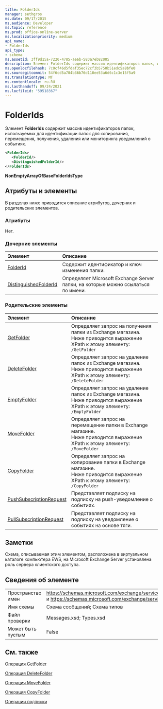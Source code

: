```yaml
---
title: FolderIds
manager: sethgros
ms.date: 09/17/2015
ms.audience: Developer
ms.topic: reference
ms.prod: office-online-server
ms.localizationpriority: medium
api_name:
- FolderIds
api_type:
- schema
ms.assetid: 3ff9d15a-7220-4785-ae6b-583a7eb82005
description: Элемент FolderIds содержит массив идентификаторов папок, используемых для идентификации папок для копирования, перемещения, получения, удаления или мониторинга уведомлений о событиях.
ms.openlocfilehash: 7c0cf46d5fdaf35ec72cf3b5750b51edc5a8bfe0
ms.sourcegitcommit: 54f6cd5a704b36b76d110ee53a6d6c1c3e15f5a9
ms.translationtype: MT
ms.contentlocale: ru-RU
ms.lasthandoff: 09/24/2021
ms.locfileid: "59518367"
---
```

# <a name="folderids"></a>FolderIds

Элемент **FolderIds** содержит массив идентификаторов папок, используемых для идентификации папок для копирования, перемещения, получения, удаления или мониторинга уведомлений о событиях. 
  
```xml
<FolderIds>
   <FolderId/>
   <DistinguishedFolderId/>
</FolderIds>
```

 **NonEmptyArrayOfBaseFolderIdsType**
## <a name="attributes-and-elements"></a>Атрибуты и элементы

В разделах ниже приводится описание атрибутов, дочерних и родительских элементов.
  
### <a name="attributes"></a>Атрибуты

Нет.
  
### <a name="child-elements"></a>Дочерние элементы

|**Элемент**|**Описание**|
|:-----|:-----|
|[FolderId](folderid.md) <br/> |Содержит идентификатор и ключ изменения папки.  <br/> |
|[DistinguishedFolderId](distinguishedfolderid.md) <br/> |Определяет Microsoft Exchange Server папки, на которые можно ссылаться по имени.  <br/> |
   
### <a name="parent-elements"></a>Родительские элементы

|**Элемент**|**Описание**|
|:-----|:-----|
|[GetFolder](getfolder.md) <br/> |Определяет запрос на получения папки из Exchange магазина.  <br/> Ниже приводится выражение XPath к этому элементу:  `/GetFolder` <br/> |
|[DeleteFolder](deletefolder.md) <br/> |Определяет запрос на удаление папок из Exchange магазина.  <br/> Ниже приводится выражение XPath к этому элементу:  `/DeleteFolder` <br/> |
|[EmptyFolder](emptyfolder.md) <br/> |Определяет запрос на удаление папок из Exchange магазина.  <br/> Ниже приводится выражение XPath к этому элементу:  `/EmptyFolder` <br/> |
|[MoveFolder](movefolder.md) <br/> |Определяет запрос на перемещение папки в Exchange магазине.  <br/> Ниже приводится выражение XPath к этому элементу:  `/MoveFolder` <br/> |
|[CopyFolder](copyfolder.md) <br/> |Определяет запрос на копирование папки в Exchange магазине.  <br/> Ниже приводится выражение XPath к этому элементу:  `/CopyFolder` <br/> |
|[PushSubscriptionRequest](pushsubscriptionrequest.md) <br/> |Представляет подписку на подписку на push-уведомление о событиях.  <br/> |
|[PullSubscriptionRequest](pullsubscriptionrequest.md) <br/> |Представляет подписку на подписку на уведомление о событиях на основе тяги.  <br/> |
   
## <a name="remarks"></a>Заметки

Схема, описываемая этим элементом, расположена в виртуальном каталоге компьютера EWS, на Microsoft Exchange Server установлена роль сервера клиентского доступа.
  
## <a name="element-information"></a>Сведения об элементе

|||
|:-----|:-----|
|Пространство имен  <br/> |https://schemas.microsoft.com/exchange/services/2006/messages и https://schemas.microsoft.com/exchange/services/2006/types  <br/> |
|Имя схемы  <br/> |Схема сообщений; Схема типов  <br/> |
|Файл проверки  <br/> |Messages.xsd; Types.xsd  <br/> |
|Может быть пустым  <br/> |False  <br/> |
   
## <a name="see-also"></a>См. также



[Операция GetFolder](getfolder-operation.md)
  
[Операция DeleteFolder](deletefolder-operation.md)
  
[Операция MoveFolder](movefolder-operation.md)
  
[Операция CopyFolder](copyfolder-operation.md)
  
[Операции подписки](subscribe-operation.md)

